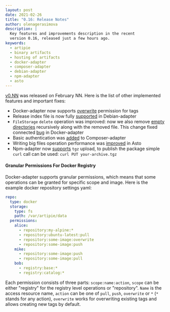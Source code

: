```yaml
---
layout: post
date: 2021-02-26
title: "0.16: Release Notes"
author: olenagerasimova
description: |
  Key features and improvements description in the recent
  version 0.16, released just a few hours ago.
keywords:
  - artipie
  - binary artifacts
  - hosting of artifacts
  - docker-adapter
  - composer-adapter
  - debian-adapter
  - npm-adapter
  - asto
---
```


[v0.NN](https://github.com/artipie/artipie/releases/tag/0.NN) was released on February NN. 
Here is the list of other implemented features and important fixes:
- Docker-adapter now supports [overwrite](https://github.com/artipie/docker-adapter/issues/434) 
permission for tags
- Release index file is now fully [supported](https://github.com/artipie/debian-adapter/issues/41) in Debian-adapter
- `FileStorage` `delete` operation was improved: now we also remove [empty directories](https://github.com/artipie/asto/issues/302) 
recursively along with the removed file. This change fixed connected 
[bug](https://github.com/artipie/docker-adapter/issues/435) in Docker-adapter
- Basic authentication was [added](https://github.com/artipie/composer-adapter/issues/71) to Composer-adapter
- Writing big files operation performance was [improved](https://github.com/artipie/asto/pull/304) in Asto
- Npm-adapter now [supports](https://github.com/artipie/npm-adapter/issues/188) `tgz` upload, 
to publish the package simple `curl` call can be used: `curl PUT your-archive.tgz`

#### Granular Permissions For Docker Registry
Docker-adapter supports granular permissions, which means that some operations can be granted for 
specific scope and image. Here is the example docker repository settings yaml:
```yaml
repo:
  type: docker
  storage:
    type: fs
    path: /var/artipie/data
  permissions:
    alice:
      - repository:my-alpine:*
      - repository:ubuntu-latest:pull
      - repository:some-image:overwrite
      - repository:some-image:push
    mike:
      - repository:some-image:push
      - repository:some-image:pull
    bob:
      - registry:base:*
      - registry:catalog:*
```
Each permission consists of three parts: `scope:name:action`, `scope` can be either "registry" for 
the registry level operations or "repository". `Name` is the access resource name, `action` can be 
one of `pull`, `push`, `overwrite` or `*` (`*` stands for any action), `overwrite` works 
for overwriting existing tags and allows creating new tags by default. 
